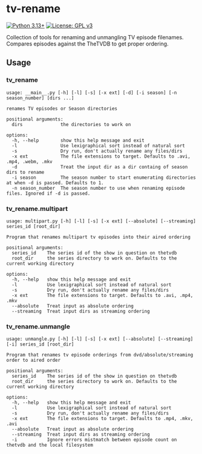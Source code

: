 # tv-rename
[![Python 3.13+](https://upload.wikimedia.org/wikipedia/commons/d/d5/Blue_Python_3.13%2B_Shield_Badge.svg)](https://www.python.org)
[![License: GPL v3](https://upload.wikimedia.org/wikipedia/commons/8/86/GPL_v3_Blue_Badge.svg)](https://www.gnu.org/licenses/gpl-3.0.en.html)

Collection of tools for renaming and unmangling TV episode filenames.  Compares episodes against the TheTVDB to get proper ordering.

## Usage
### tv_rename
```
usage: __main__.py [-h] [-l] [-s] [-x ext] [-d] [-i season] [-n season_number] [dirs ...]

renames TV episodes or Season directories

positional arguments:
  dirs              the directories to work on

options:
  -h, --help        show this help message and exit
  -l                Use lexigraphical sort instead of natural sort
  -s                Dry run, don't actually rename any files/dirs
  -x ext            The file extensions to target. Defaults to .avi, .mp4, .webm, .mkv
  -d                Treat the input dir as a dir containg of season dirs to rename
  -i season         The season number to start enumerating directories at when -d is passed. Defaults to 1.
  -n season_number  The season number to use when renaming episode files. Ignored if -d is passed.
```

### tv_rename.multipart
```
usage: multipart.py [-h] [-l] [-s] [-x ext] [--absolute] [--streaming] series_id [root_dir]

Program that renames multipart tv episodes into their aired ordering

positional arguments:
  series_id    The series id of the show in question on thetvdb
  root_dir     the series directory to work on. Defaults to the current working directory

options:
  -h, --help   show this help message and exit
  -l           Use lexigraphical sort instead of natural sort
  -s           Dry run, don't actually rename any files/dirs
  -x ext       The file extensions to target. Defaults to .avi, .mp4, .mkv
  --absolute   Treat input as absolute ordering
  --streaming  Treat input dirs as streaming ordering
```

### tv_rename.unmangle
```
usage: unmangle.py [-h] [-l] [-s] [-x ext] [--absolute] [--streaming] [-i] series_id [root_dir]

Program that renames tv episode orderings from dvd/absolute/streaming order to aired order

positional arguments:
  series_id    The series id of the show in question on thetvdb
  root_dir     the series directory to work on. Defaults to the current working directory

options:
  -h, --help   show this help message and exit
  -l           Use lexigraphical sort instead of natural sort
  -s           Dry run, don't actually rename any files/dirs
  -x ext       The file extensions to target. Defaults to .mp4, .mkv, .avi
  --absolute   Treat input as absolute ordering
  --streaming  Treat input dirs as streaming ordering
  -i           Ignore errors mistmatch between episode count on thetvdb and the local filesystem
```